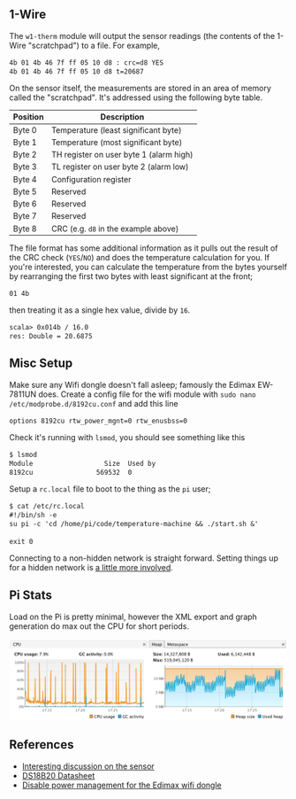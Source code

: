 
## 1-Wire

The `w1-therm` module will output the sensor readings (the contents of the 1-Wire "scratchpad") to a file. For example,

    4b 01 4b 46 7f ff 05 10 d8 : crc=d8 YES
    4b 01 4b 46 7f ff 05 10 d8 t=20687

On the sensor itself, the measurements are stored in an area of memory called the "scratchpad". It's addressed using the following byte table.

Position | Description
--- | ---
Byte 0 | Temperature (least significant byte)
Byte 1 | Temperature (most significant byte)
Byte 2 | TH register on user byte 1 (alarm high)
Byte 3 | TL register on user byte 2 (alarm low)
Byte 4 | Configuration register
Byte 5 | Reserved
Byte 6 | Reserved
Byte 7 | Reserved
Byte 8 | CRC (e.g. `d8` in the example above)


The file format has some additional information as it pulls out the result of the CRC check (`YES`/`NO`) and does the temperature calculation for you. If you're interested, you can calculate the temperature from the bytes yourself by rearranging the first two bytes with least significant at the front;

    01 4b

then treating it as a single hex value, divide by `16`.

    scala> 0x014b / 16.0
    res: Double = 20.6875



## Misc Setup

Make sure any Wifi dongle doesn't fall asleep; famously the Edimax EW-7811UN does. Create a config file for the wifi module with `sudo nano /etc/modprobe.d/8192cu.conf` and add this line

    options 8192cu rtw_power_mgnt=0 rtw_enusbss=0


Check it's running with `lsmod`, you should see something like this

    $ lsmod
    Module                  Size  Used by
    8192cu                569532  0


Setup a `rc.local` file to boot to the thing as the `pi` user;

    $ cat /etc/rc.local
    #!/bin/sh -e
    su pi -c 'cd /home/pi/code/temperature-machine && ./start.sh &'

    exit 0


Connecting to a non-hidden network is straight forward. Setting things up for a hidden network is [a little more involved](http://www.dafinga.net/2013/01/how-to-setup-raspberry-pi-with-hidden.html).

## Pi Stats

Load on the Pi is pretty minimal, however the XML export and graph generation do max out the CPU for short periods.

![](cpu_memory.png)


## References

* [Interesting discussion on the sensor](https://www.raspberrypi.org/forums/viewtopic.php?f=37&t=91982)
* [DS18B20 Datasheet](https://datasheets.maximintegrated.com/en/ds/DS18B20.pdf)
* [Disable power management for the Edimax wifi dongle](https://www.raspberrypi.org/forums/viewtopic.php?t=61665)


